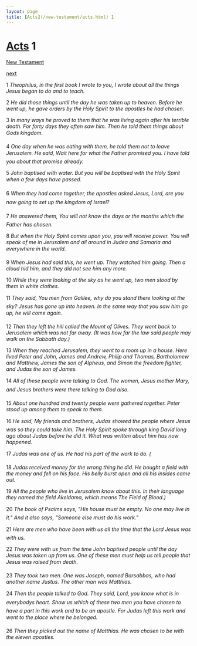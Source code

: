 ```yaml
---
layout: page
title: [Acts](/new-testament/acts.html) 1
---
```


# [Acts](/new-testament/acts.html) 1

[New Testament](/new-testament.html)


[next](/new-testament/acts/acts-2.html)

1 _Theophilus, in the first book I wrote to you, I wrote about all the things Jesus began to do and to teach._

2 _He did those things until the day he was taken up to heaven. Before he went up, he gave orders by the Holy Spirit to the apostles he had chosen._

3 _In many ways he proved to them that he was living again after his terrible death. For forty days they often saw him. Then he told them things about Gods kingdom._

4 _One day when he was eating with them, he told them not to leave Jerusalem. He said,  Wait here for what the Father promised you. I have told you about that promise already._

5 _John baptised with water. But you will be baptised with the Holy Spirit when a few days have passed._

6 _When they had come together, the apostles asked Jesus, Lord, are you now going to set up the kingdom of Israel?_

7 _He answered them, You will not know the days or the months which the Father has chosen._

8 _But when the Holy Spirit comes upon you, you will receive power. You will speak of me in Jerusalem and all around in Judea and Samaria and everywhere in the world._

9 _When Jesus had said this, he went up. They watched him going. Then a cloud hid him,  and they did not see him any more._

10 _While they were looking at the sky as he went up, two men stood by them in white clothes._

11 _They said, You men from Galilee, why do you stand there looking at the sky? Jesus has gone up into heaven. In the same way that you saw him go up, he will come again._

12 _Then they left the hill called the Mount of Olives. They went back to Jerusalem which was not far away. (It was how far the law said people may walk on the Sabbath day.)_

13 _When they reached Jerusalem, they went to a room up in a house. Here lived Peter and John, James and Andrew, Philip and Thomas, Bartholomew and Matthew, James the son of Alpheus, and Simon the freedom fighter, and Judas the son of James._

14 _All of these people were talking to God. The women, Jesus mother Mary, and Jesus  brothers were there talking to God also._

15 _About one hundred and twenty people were gathered together. Peter stood up among them to speak to them._

16 _He said, My friends and brothers, Judas showed the people where Jesus was so they could take him. The Holy Spirit spoke through king David long ago about Judas before he did it. What was written about him has now happened._

17 _Judas was one of us. He had his part of the work to do. (_

18 _Judas received money for the wrong thing he did. He bought a field with the money and fell on his face. His belly burst open and all his insides came out._

19 _All the people who live in Jerusalem know about this. In their language they named the field Akeldama, which means The Field of Blood.)_

20 _The book of Psalms says, "His house must be empty. No one may live in it." And it also says, "Someone else must do his work."_

21 _Here are men who have been with us all the time that the Lord Jesus was with us._

22 _They were with us from the time John baptised people until the day Jesus was taken up from us. One of these men must help us tell people that Jesus was raised from death._

23 _They took two men. One was Joseph, named Barsabbas, who had another name Justus.  The other man was Matthias._

24 _Then the people talked to God. They said, Lord, you know what is in everybodys heart.  Show us which of these two men you have chosen to have a part in this work and to be an apostle. For Judas left this work and went to the place where he belonged._

26 _Then they picked out the name of Matthias. He was chosen to be with the eleven apostles._

